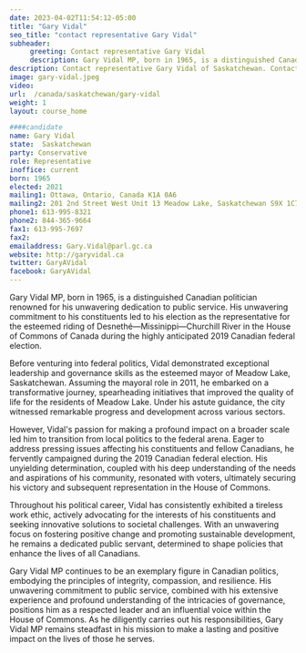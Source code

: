 ```yaml
---
date: 2023-04-02T11:54:12-05:00
title: "Gary Vidal"
seo_title: "contact representative Gary Vidal"
subheader:
     greeting: Contact representative Gary Vidal
     description: Gary Vidal MP, born in 1965, is a distinguished Canadian politician renowned for his unwavering dedication to public service.
description: Contact representative Gary Vidal of Saskatchewan. Contact information for Gary Vidal includes email address, phone number, and mailing address.
image: gary-vidal.jpeg
video:
url:  /canada/saskatchewan/gary-vidal
weight: 1
layout: course_home

####candidate
name: Gary Vidal
state:	Saskatchewan
party: Conservative
role: Representative
inoffice: current
born: 1965
elected: 2021
mailing1: Ottawa, Ontario, Canada K1A 0A6
mailing2: 201 2nd Street West Unit 13 Meadow Lake, Saskatchewan S9X 1C7
phone1: 613-995-8321
phone2: 844-365-9664
fax1: 613-995-7697
fax2:
emailaddress: Gary.Vidal@parl.gc.ca
website: http://garyvidal.ca
twitter: GaryAVidal
facebook: GaryAVidal
---
```


Gary Vidal MP, born in 1965, is a distinguished Canadian politician renowned for his unwavering dedication to public service. His unwavering commitment to his constituents led to his election as the representative for the esteemed riding of Desnethé—Missinippi—Churchill River in the House of Commons of Canada during the highly anticipated 2019 Canadian federal election.

Before venturing into federal politics, Vidal demonstrated exceptional leadership and governance skills as the esteemed mayor of Meadow Lake, Saskatchewan. Assuming the mayoral role in 2011, he embarked on a transformative journey, spearheading initiatives that improved the quality of life for the residents of Meadow Lake. Under his astute guidance, the city witnessed remarkable progress and development across various sectors.

However, Vidal's passion for making a profound impact on a broader scale led him to transition from local politics to the federal arena. Eager to address pressing issues affecting his constituents and fellow Canadians, he fervently campaigned during the 2019 Canadian federal election. His unyielding determination, coupled with his deep understanding of the needs and aspirations of his community, resonated with voters, ultimately securing his victory and subsequent representation in the House of Commons.

Throughout his political career, Vidal has consistently exhibited a tireless work ethic, actively advocating for the interests of his constituents and seeking innovative solutions to societal challenges. With an unwavering focus on fostering positive change and promoting sustainable development, he remains a dedicated public servant, determined to shape policies that enhance the lives of all Canadians.

Gary Vidal MP continues to be an exemplary figure in Canadian politics, embodying the principles of integrity, compassion, and resilience. His unwavering commitment to public service, combined with his extensive experience and profound understanding of the intricacies of governance, positions him as a respected leader and an influential voice within the House of Commons. As he diligently carries out his responsibilities, Gary Vidal MP remains steadfast in his mission to make a lasting and positive impact on the lives of those he serves.
